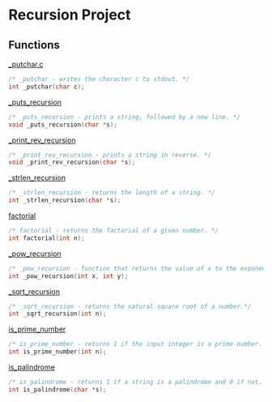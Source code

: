 # Recursion Project

## Functions

[_putchar.c](../0x07-recursion/_putchar.c)
```c
/* _putchar - writes the character c to stdout. */
int _putchar(char c);
```

[_puts_recursion](../0x07-recursion/_puts_recursion.c)
```c
/* _puts_recursion - prints a string, followed by a new line. */
void _puts_recursion(char *s);
```

[_print_rev_recursion](../0x07-recursion/_print_rev_recursion.c)
```c
/* _print_rev_recursion - prints a string in reverse. */
void _print_rev_recursion(char *s);
```

[_strlen_recursion](../0x07-recursion/_strlen_recursion.c)
```c
/* _strlen_recursion - returns the length of a string. */
int _strlen_recursion(char *s);
```

[factorial](../0x07-recursion/factorial.c)
```c
/* factorial - returns the factorial of a given number. */
int factorial(int n);
```

[_pow_recursion](../0x07-recursion/_pow_recursion.c)
```c
/* _pow_recursion - function that returns the value of x to the exponent y. */
int _pow_recursion(int x, int y);
```

[_sqrt_recursion](../0x07-recursion/_sqrt_recursion.c)
```c
/* _sqrt_recursion - returns the natural square root of a number.*/
int _sqrt_recursion(int n);
```

[is_prime_number](../0x07-recursion/is_prime_number.c)
```c
/* is_prime_number - returns 1 if the input integer is a prime number. */
int is_prime_number(int n);
```

[is_palindrome](../0x07-recursion/is_palindrome.c)
```c
/* is_palindrome - returns 1 if a string is a palindrome and 0 if not. */
int is_palindrome(char *s);
```